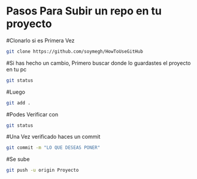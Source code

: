 # Pasos Para Subir un repo en tu proyecto

#Clonarlo si es Primera Vez
```bash
git clone https://github.com/soymegh/HowToUseGitHub
```

#Si has hecho un cambio, Primero buscar donde lo guardastes el proyecto en tu pc
```bash
git status
```

#Luego 
```bash
git add .
```

#Podes Verificar con 
```bash
git status 
```

#Una Vez verificado haces un commit
```bash
git commit -m "LO QUE DESEAS PONER" 
```
#Se sube 
```bash
git push -u origin Proyecto
```
